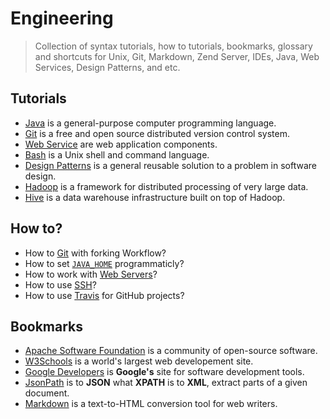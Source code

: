 # Engineering

> Collection of syntax tutorials, how to tutorials, bookmarks, glossary and shortcuts for Unix, Git, Markdown, Zend Server, IDEs, Java, Web Services, Design Patterns, and etc. 

## Tutorials

- [Java](https://github.com/valerysamovich/engineering/blob/master/docs/tutorials/java-tutorial.md) is a general-purpose computer programming language.
- [Git](https://github.com/valerysamovich/engineering/blob/master/docs/tutorials/git.md) is a free and open source distributed version control system.
- [Web Service](https://github.com/valerysamovich/engineering/blob/master/docs/tutorials/web-services.md) are web application components.
- [Bash](https://github.com/valerysamovich/engineering/blob/master/docs/tutorials/bash.md) is a Unix shell and command language.
- [Design Patterns](https://github.com/valerysamovich/engineering/blob/master/docs/tutorials/design-patterns.md) is a general reusable solution to a problem in software design.
- [Hadoop](https://github.com/valerysamovich/engineering/blob/master/docs/tutorials/hadoop.md) is a framework for distributed processing of very large data.
- [Hive](https://github.com/valerysamovich/engineering/blob/master/docs/tutorials/hive.md) is a data warehouse infrastructure built on top of Hadoop.

## How to?

- How to [Git](https://github.com/valerysamovich/engineering/blob/master/docs/how/git.md) with forking Workflow?
- How to set [`JAVA_HOME`](https://github.com/valerysamovich/engineering/blob/master/docs/how/java.md) programmaticly?
- How to work with [Web Servers](https://github.com/valerysamovich/engineering/blob/master/docs/how/servers.md)?
- How to use [SSH](https://github.com/valerysamovich/engineering/blob/master/docs/how/ssh.md)?
- How to use [Travis](http://www.codeaffine.com/2014/09/01/travis-continuous-integration-for-github-projects/) for GitHub projects?

## Bookmarks

- [Apache Software Foundation](http://www.apache.org/) is a community of open-source software.
- [W3Schools](http://www.w3schools.com/) is a world's largest web developement site.
- [Google Developers](https://developers.google.com/) is **Google's** site for software development tools.
- [JsonPath](https://code.google.com/p/json-path/) is to **JSON** what **XPATH** is to **XML**, extract parts of a given document.
- [Markdown](http://daringfireball.net/projects/markdown/) is a text-to-HTML conversion tool for web writers.




